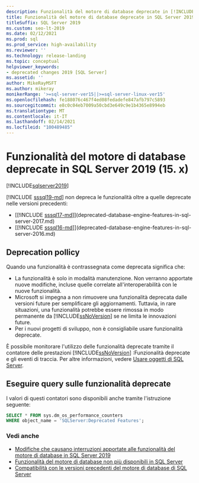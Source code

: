 ```yaml
---
description: Funzionalità del motore di database deprecate in [!INCLUDE[sssql19-md](../includes/sssql19-md.md)]
title: Funzionalità del motore di database deprecate in SQL Server 2019 | Microsoft Docs
titleSuffix: SQL Server 2019
ms.custom: seo-lt-2019
ms.date: 02/12/2021
ms.prod: sql
ms.prod_service: high-availability
ms.reviewer: ''
ms.technology: release-landing
ms.topic: conceptual
helpviewer_keywords:
- deprecated changes 2019 [SQL Server]
ms.assetid: ''
author: MikeRayMSFT
ms.author: mikeray
monikerRange: '>=sql-server-ver15||>=sql-server-linux-ver15'
ms.openlocfilehash: fe188076c467f4ed08fedadefe847afb797c5893
ms.sourcegitcommit: e8c0c04eb7009a50cbd3e649c9e1b4365e8994eb
ms.translationtype: MT
ms.contentlocale: it-IT
ms.lasthandoff: 02/14/2021
ms.locfileid: "100489485"
---
```

# <a name="deprecated-database-engine-features-in-sql-server-2019-15x"></a>Funzionalità del motore di database deprecate in SQL Server 2019 (15. x)

[!INCLUDE[sqlserver2019](../includes/applies-to-version/sqlserver2019.md)]

[!INCLUDE [sssql19-md](../includes/sssql19-md.md)] non depreca le funzionalità oltre a quelle deprecate nelle versioni precedenti:

- [[!INCLUDE [sssql17-md](../includes/sssql17-md.md)]](deprecated-database-engine-features-in-sql-server-2017.md)
- [[!INCLUDE [sssql16-md](../includes/sssql16-md.md)]](deprecated-database-engine-features-in-sql-server-2016.md)

## <a name="deprecation-pollicy"></a>Deprecation pollicy

Quando una funzionalità è contrassegnata come deprecata significa che:

- La funzionalità è solo in modalità manutenzione. Non verranno apportate nuove modifiche, incluse quelle correlate all'interoperabilità con le nuove funzionalità.
- Microsoft si impegna a non rimuovere una funzionalità deprecata dalle versioni future per semplificare gli aggiornamenti. Tuttavia, in rare situazioni, una funzionalità potrebbe essere rimossa in modo permanente da [!INCLUDE[ssNoVersion](../includes/ssnoversion-md.md)] se ne limita le innovazioni future.
- Per i nuovi progetti di sviluppo, non è consigliabile usare funzionalità deprecate.      

È possibile monitorare l'utilizzo delle funzionalità deprecate tramite il contatore delle prestazioni [!INCLUDE[ssNoVersion](../includes/ssnoversion-md.md)] :Funzionalità deprecate e gli eventi di traccia. Per altre informazioni, vedere [Usare oggetti di SQL Server](../relational-databases/performance-monitor/use-sql-server-objects.md).  

## <a name="query-deprecated-features"></a>Eseguire query sulle funzionalità deprecate

I valori di questi contatori sono disponibili anche tramite l'istruzione seguente:  

```sql
SELECT * FROM sys.dm_os_performance_counters
WHERE object_name = 'SQLServer:Deprecated Features';
```

### <a name="see-also"></a>Vedi anche

- [Modifiche che causano interruzioni apportate alle funzionalità del motore di database in SQL Server 2019](../database-engine/breaking-changes-to-database-engine-features-in-sql-server-version-15.md)
- [Funzionalità del motore di database non più disponibili in SQL Server](../database-engine/discontinued-database-engine-functionality-in-sql-server.md)
- [Compatibilità con le versioni precedenti del motore di database di SQL Server](./discontinued-database-engine-functionality-in-sql-server.md)